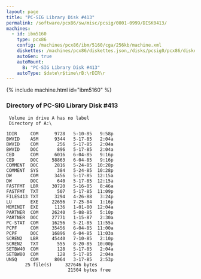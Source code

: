 ```yaml
---
layout: page
title: "PC-SIG Library Disk #413"
permalink: /software/pcx86/sw/misc/pcsig/0001-0999/DISK0413/
machines:
  - id: ibm5160
    type: pcx86
    config: /machines/pcx86/ibm/5160/cga/256kb/machine.xml
    diskettes: /machines/pcx86/diskettes.json,/disks/pcsig0/pcx86/diskettes.json
    autoGen: true
    autoMount:
      B: "PC-SIG Library Disk #413"
    autoType: $date\r$time\rB:\rDIR\r
---
```


{% include machine.html id="ibm5160" %}

### Directory of PC-SIG Library Disk #413

     Volume in drive A has no label
     Directory of A:\

    1DIR     COM      9728   5-10-85   9:58p
    BWVID    ASM      9344   5-17-85   2:04a
    BWVID    COM       256   5-17-85   2:04a
    BWVID    DOC       896   5-17-85   2:04a
    CED      COM      6016   6-04-85   9:16p
    CED      DOC     58863   6-04-85   9:16p
    COMMENT  DOC      2816   5-24-85  10:28p
    COMMENT  SYS       384   5-24-85  10:28p
    DW       COM      3456   5-17-85  12:15a
    DW       DOC       640   5-17-85  12:15a
    FASTFMT  LBR     30720   5-16-85   8:46a
    FASTFMT  TXT       507   5-17-85  11:09p
    FILES413 TXT      3294   4-26-88   3:24p
    LU       EXE     22656   7-25-84   1:16p
    MEMINIT  EXE      1136   1-01-80  12:04a
    PARTNER  COM     26240   5-08-85   5:10p
    PARTNER  DOC     27771   1-15-87   2:30a
    PC-STAT  COM     16256   5-21-85  11:55a
    PCPF     COM     35456   6-04-85  11:00a
    PCPF     DOC     16896   6-04-85  11:03a
    SCREN2   LBR     45440   7-10-85   2:10p
    SCREN2   TXT       555   8-20-85  10:00p
    SETBW40  COM       128   5-17-85   2:04a
    SETBW80  COM       128   5-17-85   2:04a
    UNSQ     COM      8064   3-17-85   2:53p
           25 file(s)     327646 bytes
                           21504 bytes free
